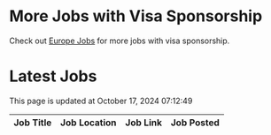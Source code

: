 # More Jobs with Visa Sponsorship

Check out [Europe Jobs](https://github.com/sureshparimi/europejobs#latest-jobs) for more jobs with visa sponsorship.

# Latest Jobs

This page is updated at October 17, 2024 07:12:49

| Job Title | Job Location | Job Link | Job Posted |
| --- | --- | --- | --- |
